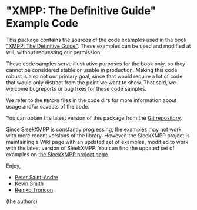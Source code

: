 # "XMPP: The Definitive Guide" Example Code

This package contains the sources of the code examples used in the book
["XMPP: The Definitive Guide"](http://oreilly.com/catalog/9780596521264).
These examples can be used and modified at will, without requesting our
permission. 

These code samples serve illustrative purposes for the book only, so they
cannot be considered stable or usable in production. Making this code
robust is also not our primary goal, since that would require a lot of code 
that would only distract from the point we want to show. That said, we 
welcome bugreports or bug fixes for these code samples.

We refer to the `README` files in the code dirs for more information about usage
and/or caveats of the code.

You can obtain the latest version of this package from the 
[Git repository](https://github.com/remko/xmpp-tdg-examples).

Since SleekXMPP is constantly progressing, the examples may not work with
more recent versions of the library. However, the SleekXMPP project is 
maintaining a Wiki page with an updated set of examples, modified to work
with the latest version of SleekXMPP. You can find the updated set of 
examples on [the SleekXMPP project page](http://wiki.github.com/fritzy/SleekXMPP/xmpp-the-definitive-guide).


Enjoy,

- [Peter Saint-Andre](http://stpeter.im)
- [Kevin Smith](http://kismith.co.uk)
- [Remko Tronçon](https://el-tramo.be)

(the authors)
